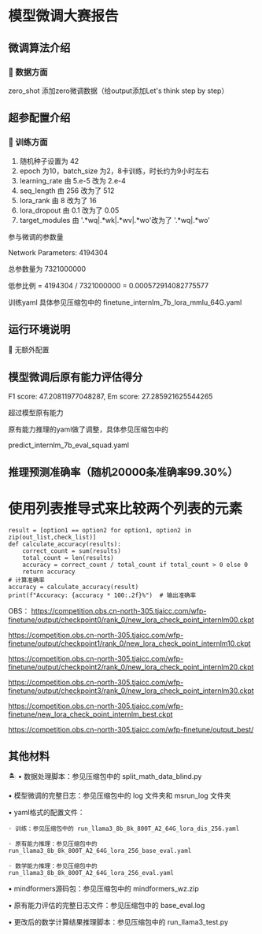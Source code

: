 # 模型微调大赛报告
## 微调算法介绍
### 🌅 数据方面

zero_shot 添加zero微调数据（给output添加Let's think step by step）


## 超参配置介绍
### 🍰 训练方面
1. 随机种子设置为 42
2. epoch 为10，batch_size 为2，8卡训练，时长约为9小时左右
3. learning_rate 由 5.e-5 改为 2.e-4
4. seq_length 由 256 改为了 512
5. lora_rank 由 8 改为了 16
6. lora_dropout 由 0.1 改为了 0.05
7. target_modules 由 '.*wq|.*wk|.*wv|.*wo'改为了 '.*wq|.*wo' 

参与微调的参数量

Network Parameters: 4194304

总参数量为 7321000000

低参比例 = 4194304 / 7321000000 = 0.000572914082775577

训练yaml 具体参见压缩包中的 finetune_internlm_7b_lora_mmlu_64G.yaml


## 运行环境说明
🌅 无额外配置

## 模型微调后原有能力评估得分

F1 score: 47.20811977048287, Em score: 27.285921625544265

超过模型原有能力

原有能力推理的yaml做了调整，具体参见压缩包中的

predict_internlm_7b_eval_squad.yaml

## 推理预测准确率（随机20000条准确率99.30%）
# 使用列表推导式来比较两个列表的元素
```
result = [option1 == option2 for option1, option2 in zip(out_list,check_list)]
def calculate_accuracy(results):
    correct_count = sum(results)
    total_count = len(results)
    accuracy = correct_count / total_count if total_count > 0 else 0
    return accuracy
# 计算准确率
accuracy = calculate_accuracy(result)
print(f"Accuracy: {accuracy * 100:.2f}%")  # 输出准确率
```

OBS：
https://competition.obs.cn-north-305.tjaicc.com/wfp-finetune/output/checkpoint0/rank_0/new_lora_check_point_internlm00.ckpt

https://competition.obs.cn-north-305.tjaicc.com/wfp-finetune/output/checkpoint1/rank_0/new_lora_check_point_internlm10.ckpt

https://competition.obs.cn-north-305.tjaicc.com/wfp-finetune/output/checkpoint2/rank_0/new_lora_check_point_internlm20.ckpt

https://competition.obs.cn-north-305.tjaicc.com/wfp-finetune/output/checkpoint3/rank_0/new_lora_check_point_internlm30.ckpt

https://competition.obs.cn-north-305.tjaicc.com/wfp-finetune/new_lora_check_point_internlm_best.ckpt


https://competition.obs.cn-north-305.tjaicc.com/wfp-finetune/output_best/
## 其他材料

🏝 • 数据处理脚本：参见压缩包中的 split_math_data_blind.py

• 模型微调的完整日志：参见压缩包中的 log 文件夹和 msrun_log 文件夹

• yaml格式的配置文件：

    ◦ 训练：参见压缩包中的 run_llama3_8b_8k_800T_A2_64G_lora_dis_256.yaml

    ◦ 原有能力推理：参见压缩包中的run_llama3_8b_8k_800T_A2_64G_lora_256_base_eval.yaml

    ◦ 数学能力推理：参见压缩包中的run_llama3_8b_8k_800T_A2_64G_lora_256_eval.yaml

• mindformers源码包：参见压缩包中的 mindformers_wz.zip

• 原有能力评估的完整日志文件：参见压缩包中的 base_eval.log

• 更改后的数学计算结果推理脚本：参见压缩包中的 run_llama3_test.py










